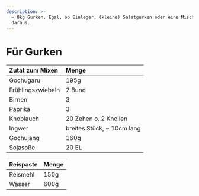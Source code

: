 ```yaml
---
description: >-
  ~ 8kg Gurken. Egal, ob Einleger, (kleine) Salatgurken oder eine Mischung
  daraus.
---
```


# Für Gurken

| Zutat zum Mixen | Menge |
| :--- | :--- |
| Gochugaru | 195g |
| Frühlingszwiebeln | 2 Bund |
| Birnen | 3 |
| Paprika | 3 |
| Knoblauch | 20 Zehen o. 2 Knollen |
| Ingwer | breites Stück, ~ 10cm lang |
| Gochujang | 160g |
| Sojasoße | 20 EL |

| Reispaste | Menge |
| :--- | :--- |
| Reismehl | 150g |
| Wasser | 600g |

